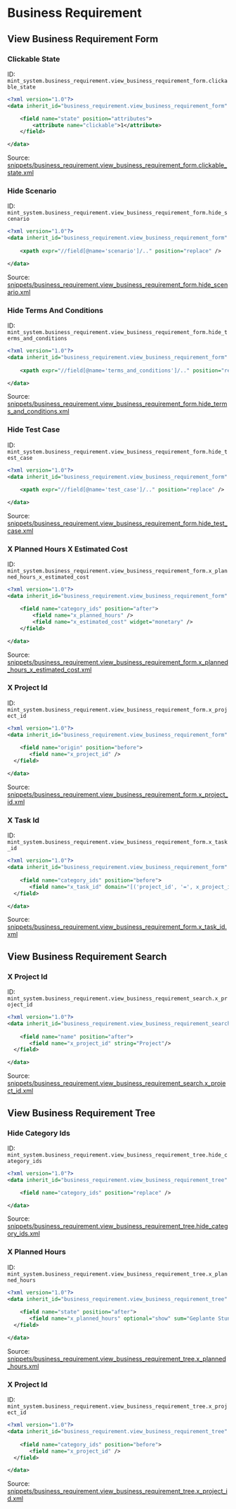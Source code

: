 # Business Requirement
## View Business Requirement Form  
### Clickable State  
ID: `mint_system.business_requirement.view_business_requirement_form.clickable_state`  
```xml
<?xml version="1.0"?>
<data inherit_id="business_requirement.view_business_requirement_form" priority="50">

    <field name="state" position="attributes">
        <attribute name="clickable">1</attribute>
    </field>

</data>
```
Source: [snippets/business_requirement.view_business_requirement_form.clickable_state.xml](https://github.com/Mint-System/Odoo-Build/tree/14.0/snippets/business_requirement.view_business_requirement_form.clickable_state.xml)

### Hide Scenario  
ID: `mint_system.business_requirement.view_business_requirement_form.hide_scenario`  
```xml
<?xml version="1.0"?>
<data inherit_id="business_requirement.view_business_requirement_form" priority="50">
  
    <xpath expr="//field[@name='scenario']/.." position="replace" />

</data>
```
Source: [snippets/business_requirement.view_business_requirement_form.hide_scenario.xml](https://github.com/Mint-System/Odoo-Build/tree/14.0/snippets/business_requirement.view_business_requirement_form.hide_scenario.xml)

### Hide Terms And Conditions  
ID: `mint_system.business_requirement.view_business_requirement_form.hide_terms_and_conditions`  
```xml
<?xml version="1.0"?>
<data inherit_id="business_requirement.view_business_requirement_form" priority="50">
  
    <xpath expr="//field[@name='terms_and_conditions']/.." position="replace" />

</data>
```
Source: [snippets/business_requirement.view_business_requirement_form.hide_terms_and_conditions.xml](https://github.com/Mint-System/Odoo-Build/tree/14.0/snippets/business_requirement.view_business_requirement_form.hide_terms_and_conditions.xml)

### Hide Test Case  
ID: `mint_system.business_requirement.view_business_requirement_form.hide_test_case`  
```xml
<?xml version="1.0"?>
<data inherit_id="business_requirement.view_business_requirement_form" priority="50">
  
    <xpath expr="//field[@name='test_case']/.." position="replace" />

</data>
```
Source: [snippets/business_requirement.view_business_requirement_form.hide_test_case.xml](https://github.com/Mint-System/Odoo-Build/tree/14.0/snippets/business_requirement.view_business_requirement_form.hide_test_case.xml)

### X Planned Hours X Estimated Cost  
ID: `mint_system.business_requirement.view_business_requirement_form.x_planned_hours_x_estimated_cost`  
```xml
<?xml version="1.0"?>
<data inherit_id="business_requirement.view_business_requirement_form" priority="50">

    <field name="category_ids" position="after">
        <field name="x_planned_hours" />
        <field name="x_estimated_cost" widget="monetary" />
    </field>

</data>
```
Source: [snippets/business_requirement.view_business_requirement_form.x_planned_hours_x_estimated_cost.xml](https://github.com/Mint-System/Odoo-Build/tree/14.0/snippets/business_requirement.view_business_requirement_form.x_planned_hours_x_estimated_cost.xml)

### X Project Id  
ID: `mint_system.business_requirement.view_business_requirement_form.x_project_id`  
```xml
<?xml version="1.0"?>
<data inherit_id="business_requirement.view_business_requirement_form" priority="50">
  
    <field name="origin" position="before">
       <field name="x_project_id" />
  </field>

</data>
```
Source: [snippets/business_requirement.view_business_requirement_form.x_project_id.xml](https://github.com/Mint-System/Odoo-Build/tree/14.0/snippets/business_requirement.view_business_requirement_form.x_project_id.xml)

### X Task Id  
ID: `mint_system.business_requirement.view_business_requirement_form.x_task_id`  
```xml
<?xml version="1.0"?>
<data inherit_id="business_requirement.view_business_requirement_form" priority="50">
  
    <field name="category_ids" position="before">
       <field name="x_task_id" domain="[('project_id', '=', x_project_id)]" context="{'default_project_id': x_project_id}"/>
  </field>

</data>
```
Source: [snippets/business_requirement.view_business_requirement_form.x_task_id.xml](https://github.com/Mint-System/Odoo-Build/tree/14.0/snippets/business_requirement.view_business_requirement_form.x_task_id.xml)

## View Business Requirement Search  
### X Project Id  
ID: `mint_system.business_requirement.view_business_requirement_search.x_project_id`  
```xml
<?xml version="1.0"?>
<data inherit_id="business_requirement.view_business_requirement_search" priority="50">
  
    <field name="name" position="after">
       <field name="x_project_id" string="Project"/>
  </field>

</data>
```
Source: [snippets/business_requirement.view_business_requirement_search.x_project_id.xml](https://github.com/Mint-System/Odoo-Build/tree/14.0/snippets/business_requirement.view_business_requirement_search.x_project_id.xml)

## View Business Requirement Tree  
### Hide Category Ids  
ID: `mint_system.business_requirement.view_business_requirement_tree.hide_category_ids`  
```xml
<?xml version="1.0"?>
<data inherit_id="business_requirement.view_business_requirement_tree" priority="50">

    <field name="category_ids" position="replace" />

</data>
```
Source: [snippets/business_requirement.view_business_requirement_tree.hide_category_ids.xml](https://github.com/Mint-System/Odoo-Build/tree/14.0/snippets/business_requirement.view_business_requirement_tree.hide_category_ids.xml)

### X Planned Hours  
ID: `mint_system.business_requirement.view_business_requirement_tree.x_planned_hours`  
```xml
<?xml version="1.0"?>
<data inherit_id="business_requirement.view_business_requirement_tree" priority="50">
  
    <field name="state" position="after">
       <field name="x_planned_hours" optional="show" sum="Geplante Stunden"/>
  </field>

</data>
```
Source: [snippets/business_requirement.view_business_requirement_tree.x_planned_hours.xml](https://github.com/Mint-System/Odoo-Build/tree/14.0/snippets/business_requirement.view_business_requirement_tree.x_planned_hours.xml)

### X Project Id  
ID: `mint_system.business_requirement.view_business_requirement_tree.x_project_id`  
```xml
<?xml version="1.0"?>
<data inherit_id="business_requirement.view_business_requirement_tree" priority="50">
  
    <field name="category_ids" position="before">
       <field name="x_project_id" />
  </field>

</data>
```
Source: [snippets/business_requirement.view_business_requirement_tree.x_project_id.xml](https://github.com/Mint-System/Odoo-Build/tree/14.0/snippets/business_requirement.view_business_requirement_tree.x_project_id.xml)

